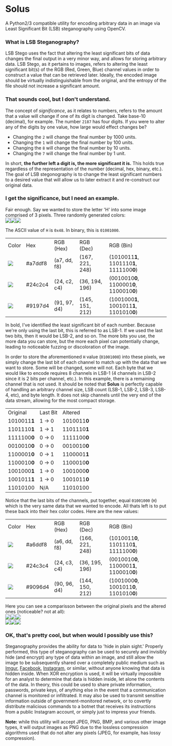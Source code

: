 # Solus
A Python2/3 compatible utility for encoding arbitrary data in an image via Least Significant Bit (LSB) steganography using OpenCV.

### What is LSB Steganography?
LSB Stego uses the fact that altering the least significant bits of data changes the final output in a very minor way, and allows for storing arbitrary data. LSB Stego, as it pertains to images, refers to altering the least significant bit(s) of the RGB (Red, Green, Blue) channel values in order to construct a value that can be retrieved later. Ideally, the encoded image should be virtually indistinguishable from the original, and the entropy of the file should not increase a significant amount.

### That sounds cool, but I don't understand.
The concept of *significance*, as it relates to numbers, refers to the amount that a value will change if one of its digit is changed. Take base-10 (decimal), for example. The number `2187` has four digits. If you were to alter any of the digits by one value, how large would effect changes be?

- Changing the `2` will change the final number by 1000 units.
- Changing the `1` will change the final number by 100 units.
- Changing the `8` will change the final number by 10 units.
- Changing the `7` will change the final number by 1 unit.

In short, **the further left a digit is, the more significant it is.** This holds true regardless of the representation of the number (decimal, hex, binary, etc.). The goal of LSB stegonography is to change the least significant numbers to a desired value that will allow us to later extract it and re-construct our original data.

### I get the significance, but I need an example.
Fair enough. Say we wanted to store the letter 'H' into some image comprised of 3 pixels. Three randomly generated colors:<br>
<img src="https://placehold.it/21/A7DDF8/000000?text=+" /><img src="https://placehold.it/21/24C2C4/000000?text=+" /><img src="https://placehold.it/21/9197D4/000000?text=+" />

The ASCII value of `H` is `0x48`. In binary, this is `01001000`.

<table>
  <tr>
    <td>Color</td>
    <td>Hex</td>
    <td>RGB (Hex)</td>
    <td>RGB (Dec)</td>
    <td>RGB (Bin)</td>
  <tr>
  <tr>
    <td><img src="https://placehold.it/21/A7DDF8/000000?text=+" /></td>
    <td>#a7ddf8</td>
    <td>(a7, dd, f8)</td>
    <td>(167, 221, 248)</td>
    <td>(1010011<b>1</b>, 1101110<b>1</b>, 1111100<b>0</b>)</td>
  </tr>
  <tr>
    <td><img src="https://placehold.it/21/24C2C4/000000?text=+" /></td>
    <td>#24c2c4</td>
    <td>(24, c2, c4)</td>
    <td>(36, 194, 196)</td>
    <td>(0010010<b>0</b>, 1100001<b>0</b>, 1100010<b>0</b>)</td>
  </tr>
  <tr>
    <td><img src="https://placehold.it/21/9197D4/000000?text=+" /></td>
    <td>#9197d4</td>
    <td>(91, 97, d4)</td>
    <td>(145, 151, 212)</td>
    <td>(1001000<b>1</b>, 1001011<b>1</b>, 1101010<b>0</b>)</td>
  </tr>
</table>

In bold, I've identified the least significant bit of each number. Because we're only using the last bit, this is referred to as LSB-1. If we used the last two bits, then it would be LSB-2, and so on. The more bits you use, the more data you can store, but the more each pixel can potentially change, leading to noticeable fuzzing or discoloration of the image.

In order to store the aforementioned `H` value (`01001000`) into these pixels, we simply change the last bit of each channel to match up with the data that we want to store. Some will be changed, some will not. Each byte that we would like to encode requires 8 channels in LSB-1 (4 channels in LSB-2 since it is 2 bits per channel, etc.). In this example, there is a remaining channel that is not used. It should be noted that **Solus** is perfectly capable of handling an arbitrary channel size, LSB count (LSB-1, LSB-2, LSB-3, LSB-4, etc), and byte length. It does not skip channels until the very end of the data stream, allowing for the most compact storage.

<table>
  <tr>
    <td>Original</td>
    <td>Last Bit</td>
    <td>Altered</td>
  </tr>
  <tr>
    <td>1010011<b>1</b></td>
    <td>1 -> 0</td>
    <td>1010011<b>0</b></td>
  </tr>
  <tr>
    <td>1101110<b>1</b></td>
    <td>1 -> 1</td>
    <td>1101110<b>1</b></td>
  </tr>
  <tr>
    <td>1111100<b>0</b></td>
    <td>0 -> 0</td>
    <td>1111100<b>0</b></td>
  </tr>
  <tr>
    <td>0010010<b>0</b></td>
    <td>0 -> 0</td>
    <td>0010010<b>0</b></td>
  </tr>
  <tr>
    <td>1100001<b>0</b></td>
    <td>0 -> 1</td>
    <td>1100001<b>1</b></td>
  </tr>
  <tr>
    <td>1100010<b>0</b></td>
    <td>0 -> 0</td>
    <td>1100010<b>0</b></td>
  </tr>
  <tr>
    <td>1001000<b>1</b></td>
    <td>1 -> 0</td>
    <td>1001000<b>0</b></td>
  </tr>
  <tr>
    <td>1001011<b>1</b></td>
    <td>1 -> 0</td>
    <td>1001011<b>0</b></td>
  </tr>
  <tr>
    <td>11010100</td>
    <td>N/A</td>
    <td>11010100</td>
  </tr>
</table>

Notice that the last bits of the channels, put together, equal `01001000` (`H`) which is the very same data that we wanted to encode. All thats left is to put these back into their hex color codes. Here are the new values:

<table>
  <tr>
    <td>Color</td>
    <td>Hex</td>
    <td>RGB (Hex)</td>
    <td>RGB (Dec)</td>
    <td>RGB (Bin)</td>
  <tr>
  <tr>
    <td><img src="https://placehold.it/21/A6DDF8/000000?text=+" /></td>
    <td>#a6ddf8</td>
    <td>(a6, dd, f8)</td>
    <td>(166, 221, 248)</td>
    <td>(1010011<b>0</b>, 1101110<b>1</b>, 1111100<b>0</b>)</td>
  </tr>
  <tr>
    <td><img src="https://placehold.it/21/24C3C4/000000?text=+" /></td>
    <td>#24c3c4</td>
    <td>(24, c3, c4)</td>
    <td>(36, 195, 196)</td>
    <td>(0010010<b>0</b>, 1100001<b>1</b>, 1100010<b>0</b>)</td>
  </tr>
  <tr>
    <td><img src="https://placehold.it/21/9096D4/000000?text=+" /></td>
    <td>#9096d4</td>
    <td>(90, 96, d4)</td>
    <td>(144, 150, 212)</td>
    <td>(1001000<b>0</b>, 1001011<b>0</b>, 1101010<b>0</b>)</td>
  </tr>
</table>

Here you can see a comparisson between the original pixels and the altered ones (noticeable? not at all):<br>
<img src="https://placehold.it/21/A7DDF8/000000?text=+" /><img src="https://placehold.it/21/24C2C4/000000?text=+" /><img src="https://placehold.it/21/9197D4/000000?text=+" /><br>
<img src="https://placehold.it/21/A6DDF8/000000?text=+" /><img src="https://placehold.it/21/24C3C4/000000?text=+" /><img src="https://placehold.it/21/9096D4/000000?text=+" />


### OK, that's pretty cool, but when would I possibly use this?
Steganography provides the ability for data to 'hide in plain sight.' Properly performed, this type of steganography can be used to securely and invisibly hide (and encrypt) any type of data within an image, and still allow the image to be subsequently shared over a completely public medium such as [Imgur](https://imgur.com/), [Facebook](https://facebook.com), [Instagram](https://instagram.com), or similar, without anyone knowing that data is hidden inside. When XOR encryption is used, it will be virtually impossible for an analyst to determine that data is hidden inside, let alone the contents of the data. In theory, this could be used to share private information, passwords, private keys, of anything else in the event that a communication channel is monitored or infiltrated. It may also be used to transmit sensitive information outside of government-monitored network, or to covertly distribute malicious commands to a botnet that receives its instructions from a public Instagram account, or simply just to impress your friends. 

**Note:** while this utility will accept JPEG, PNG, BMP, and various other image types, it will output images as PNG due to the lossless compression algorithms used that do not alter any pixels (JPEG, for example, has lossy compression).
